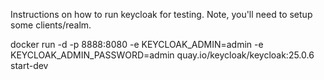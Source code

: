 Instructions on how to run keycloak for testing. Note, you'll need to setup some clients/realm. 

docker run -d -p 8888:8080 -e KEYCLOAK_ADMIN=admin -e KEYCLOAK_ADMIN_PASSWORD=admin quay.io/keycloak/keycloak:25.0.6 start-dev
